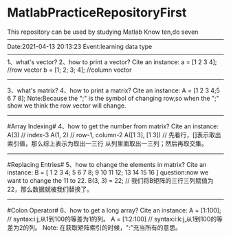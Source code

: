 # MatlabPracticeRepositoryFirst
This repository can be used by studying Matlab
Know ten,do seven
————————————————————————————————————
Date:2021-04-13 20:13:23
Event:learning data type
————————————————————————————————————
1、what's vector?
2、how to print a vector?
Cite an instance:
    a = [1 2 3 4]; //row vector
    b = [1; 2; 3; 4]; //column vector
************************************************************************
3、what's matrix?
4、how to print a matrix?
Cite an instance:
    A = [1 2 3 4;5 6 7 8];
Note:Because the ";" is the symbol of changing row,so when the ";" show we 
think the row vector will change.
************************************************************************
#Array Indexing#
4、how to get the number from matrix?
Cite an instance:
    A(3)    // index-3
    A(1, 2) // row-1, column-2
    A([1 3], [1 3]) // 先看行，[]表示取出索引值，那么综上表示为取出一三行
从列里面取出一三列；然后再取交集。
************************************************************************
#Replacing Entries#
5、how to change the elements in matrix?
Cite an instance:
    B = [
            1 2 3 4;
            5 6 7 8;
            9 10 11 12;
            13 14 15 16
        ]
question:now we want to change the 11 to 22.
    B(3, 3) = 22;   // 我们将B矩阵的三行三列赋值为22，那么数据就被我们替换了。
************************************************************************
#Colon Operator#
6、how to get a long array?
Cite an instance:
    A = [1:100];    // syntax:i:j,从1到100的等差为1的列。
    A = [1:2:100]   // syntax:i:k:j,从1到100的等差为2的列。
Note: 在获取矩阵索引的时候，":"充当所有的意思。




    